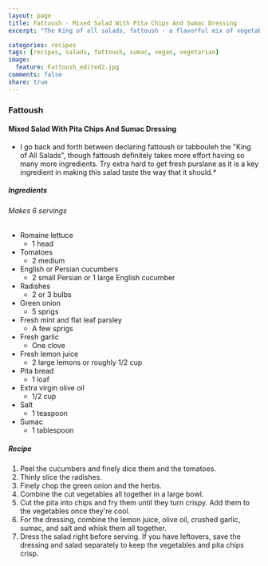 ```yaml
---
layout: page
title: Fattoush · Mixed Salad With Pita Chips And Sumac Dressing
excerpt: "The King of all salads, fattoush - a flavorful mix of vegetables with a creamy sumac dressing."

categories: recipes
tags: [recipes, salads, fattoush, sumac, vegan, vegetarian]
image:
  feature: Fattoush_edited2.jpg
comments: false
share: true
---
```

### Fattoush
#### Mixed Salad With Pita Chips And Sumac Dressing

* I go back and forth between declaring fattoush or tabbouleh the "King of All Salads", though fattoush definitely takes more effort having so many more ingredients. Try extra hard to get fresh purslane as it is a key ingredient in making this salad taste the way that it should.*

##### Ingredients
###### Makes 6 servings

* Romaine lettuce
  -  1 head
* Tomatoes
  - 2 medium
* English or Persian cucumbers
  - 2 small Persian or 1 large English cucumber
* Radishes
  - 2 or 3 bulbs
* Green onion
  - 5 sprigs
* Fresh mint and flat leaf parsley
  - A few sprigs
* Fresh garlic
  - One clove
* Fresh lemon juice
  - 2 large lemons or roughly 1/2 cup
* Pita bread
  - 1 loaf
* Extra virgin olive oil
  - 1/2 cup
* Salt
  - 1 teaspoon
* Sumac
  - 1 tablespoon

##### Recipe

1. Peel the cucumbers and finely dice them and the tomatoes.
2. Thinly slice the radishes.
3. Finely chop the green onion and the herbs.
4. Combine the cut vegetables all together in a large bowl.
5. Cut the pita into chips and fry them until they turn crispy. Add them to the vegetables once they're cool.
6. For the dressing, combine the lemon juice, olive oil, crushed garlic, sumac, and salt and whisk them all together.
7. Dress the salad right before serving. If you have leftovers, save the dressing and salad separately to keep the vegetables and pita chips crisp.
